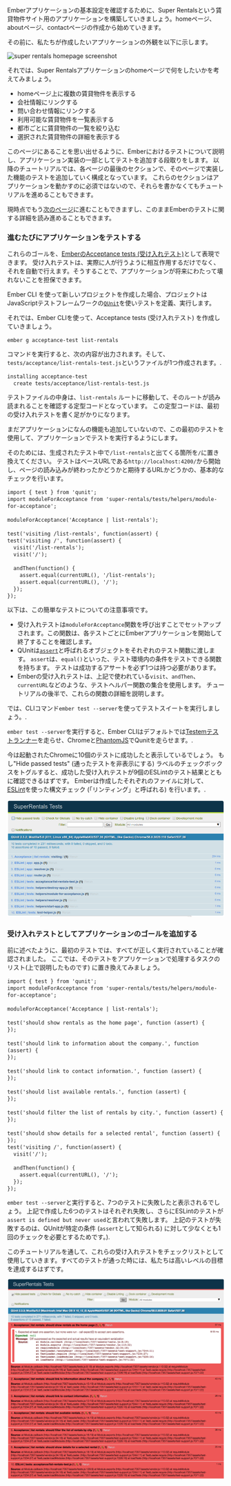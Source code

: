 Emberアプリケーションの基本設定を確認するために、Super Rentalsという賃貸物件サイト用のアプリケーションを構築していきましょう。homeページ、aboutページ、contactページの作成から始めていきます。

その前に、私たちが作成したいアプリケーションの外観を以下に示します。

![super rentals homepage screenshot](../../images/service/style-super-rentals-maps.png)

それでは、Super Rentalsアプリケーションのhomeページで何をしたいかを考えてみましょう。

* homeページ上に複数の賃貸物件を表示する
* 会社情報にリンクする
* 問い合わせ情報にリンクする
* 利用可能な賃貸物件を一覧表示する
* 都市ごとに賃貸物件の一覧を絞り込む
* 選択された賃貸物件の詳細を表示する

このページにあることを思い出せるように、Emberにおけるテストについて説明し、アプリケーション実装の一部としてテストを追加する段取りをします。 以降のチュートリアルでは、各ページの最後のセクションで、そのページで実装した機能のテストを追加していく構成となっています。 これらのセクションはアプリケーションを動かすのに必須ではないので、それらを書かなくてもチュートリアルを進めることもできます。

現時点でもう[次のページ](../routes-and-templates/)に進むこともできますし、このままEmberのテストに関する詳細を読み進めることもできます。

### 進むたびにアプリケーションをテストする

これらのゴールを、[EmberのAcceptance tests (受け入れテスト)](../../testing/acceptance/)として表現できます。 受け入れテストは、実際に人が行うように相互作用するだけでなく、それを自動で行えます。そうすることで、アプリケーションが将来にわたって壊れないことを担保できます。

Ember CLI を使って新しいプロジェクトを作成した場合、プロジェクトはJavaScriptテストフレームワークの[`QUnit`](https://qunitjs.com/)を使いテストを定義、実行します。

それでは、Ember CLIを使って、Acceptance tests (受け入れテスト) を作成していきましょう。

```shell
ember g acceptance-test list-rentals
```

コマンドを実行すると、次の内容が出力されます。そして、`tests/acceptance/list-rentals-test.js`というファイルが1つ作成されます。.

```shell
installing acceptance-test
  create tests/acceptance/list-rentals-test.js
```

テストファイルの中身は、`list-rentals` ルートに移動して、そのルートが読み読まれることを確認する定型コードとなっています。 この定型コードは、最初の受け入れテストを書く足がかりになります。

まだアプリケーションになんの機能も追加していないので、この最初のテストを使用して、アプリケーションでテストを実行するようにします。

そのためには、生成されたテスト中で`/list-rentals`と出てくる箇所を`/`に置き換えてください。 テストはベースURLである`http://localhost:4200/`から開始し、ページの読み込みが終わったかどうかと期待するURLかどうかの、基本的なチェックを行います。

```/tests/acceptance/list-rentals-test.js{-6,+7,-8,+9,-12,+13}
import { test } from 'qunit';
import moduleForAcceptance from 'super-rentals/tests/helpers/module-for-acceptance';

moduleForAcceptance('Acceptance | list-rentals');

test('visiting /list-rentals', function(assert) {
test('visiting /', function(assert) {
  visit('/list-rentals');
  visit('/');

  andThen(function() {
    assert.equal(currentURL(), '/list-rentals');
    assert.equal(currentURL(), '/');
  });
});
```

以下は、この簡単なテストについての注意事項です。

* 受け入れテストは`moduleForAcceptance`関数を呼び出すことでセットアップされます。この関数は、各テストごとにEmberアプリケーションを開始して終了することを確認します。
* QUnitは[`assert`](https://api.qunitjs.com/category/assert/)と呼ばれるオブジェクトをそれぞれのテスト関数に渡します。 `assert`は、`equal()`といった、テスト環境内の条件をテストできる関数を持ちます。 テストは成功するアサートを必ず1つは持つ必要があります。
* Emberの受け入れテストは、上記で使われている`visit`、`andThen`、`currentURL`などのような、テストヘルパー関数の集合を使用します。 チュートリアルの後半で、これらの関数の詳細を説明します。

では、CLIコマンド`ember test --server`を使ってテストスイートを実行しましょう。.

`ember test --server`を実行すると、Ember CLIはデフォルトでは[Testemテストランナー](https://github.com/testem/testem)を走らせ、Chromeと[PhantomJS](http://phantomjs.org/)でQunitを走らせます。.

今は起動されたChromeに10個のテストに成功したと表示しているでしょう。 もし"Hide passed tests" (通ったテストを非表示にする) ラベルのチェックボックスをトグルすると、成功した受け入れテストが9個のESLintのテスト結果とともに確認できるはずです。 Emberは作成したそれぞれのファイルに対して、[ESLint](http://eslint.org/)を使った構文チェック (「リンティング」と呼ばれる) を行います。.

![Initial Tests Screenshot](../../images/acceptance-test/initial-tests.png)

### 受け入れテストとしてアプリケーションのゴールを追加する

前に述べたように、最初のテストでは、すべてが正しく実行されていることが確認されました。 ここでは、そのテストをアプリケーションで処理するタスクのリスト(上で説明したものです) に置き換えてみましょう。

```/tests/acceptance/list-rentals-test.js{+7,+7,+8,+9,+10,+11,+12,+13,+14,+15,+16,+17,+18,+19,+20,+21,+22,-23,-24,-25,-26,-27,-28,-29}
import { test } from 'qunit';
import moduleForAcceptance from 'super-rentals/tests/helpers/module-for-acceptance';

moduleForAcceptance('Acceptance | list-rentals');

test('should show rentals as the home page', function (assert) {
});

test('should link to information about the company.', function (assert) {
});

test('should link to contact information.', function (assert) {
});

test('should list available rentals.', function (assert) {
});

test('should filter the list of rentals by city.', function (assert) {
});

test('should show details for a selected rental', function (assert) {
});
test('visiting /', function(assert) {
  visit('/');

  andThen(function() {
    assert.equal(currentURL(), '/');
  });
});
```

`ember test --server`と実行すると、7つのテストに失敗したと表示されるでしょう。 上記で作成した6つのテストはそれぞれ失敗し、さらにESLintのテストが`assert is defined but never used`と言われて失敗します。 上記のテストが失敗するのは、QUnitが特定の条件 (`assert`として知られる) に対して少なくとも1回のチェックを必要とするためです。).

このチュートリアルを通して、これらの受け入れテストをチェックリストとして使用していきます。すべてのテストが通った時には、私たちは高いレベルの目標を達成するはずです。

![Initial Tests Screenshot](../../images/acceptance-test/acceptance-test.png)